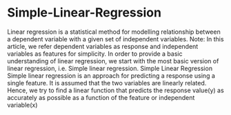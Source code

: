 # Simple-Linear-Regression
Linear regression is a statistical method for modelling relationship between a dependent variable with a given set of independent variables. Note: In this article, we refer dependent variables as response and independent variables as features for simplicity. In order to provide a basic understanding of linear regression, we start with the most basic version of linear regression, i.e. Simple linear regression.   Simple Linear Regression Simple linear regression is an approach for predicting a response using a single feature. It is assumed that the two variables are linearly related. Hence, we try to find a linear function that predicts the response value(y) as accurately as possible as a function of the feature or independent variable(x)
